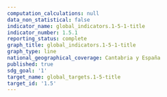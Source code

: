 ```yaml
---
computation_calculations: null
data_non_statistical: false
indicator_name: global_indicators.1-5-1-title
indicator_number: 1.5.1
reporting_status: complete
graph_title: global_indicators.1-5-1-title
graph_type: line
national_geographical_coverage: Cantabria y España
published: true
sdg_goal: '1'
target_name: global_targets.1-5-title
target_id: '1.5'
---
```

